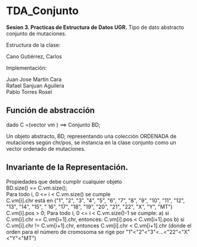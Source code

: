 # TDA_Conjunto
**Sesion 3. Practicas de Estructura de Datos UGR.**
Tipo de dato abstracto conjunto de mutaciones.

Estructura de la clase:

Cano Gutiérrez, Carlos

Implementación:

Juan Jose Martín Cara\
Rafael Sanjuan Aguilera\
Pablo Torres Rosel

## Función de abstracción

dado C =(vector<mutaciones> vm ) ==> Conjunto BD;

Un objeto abstracto, BD, representando una colección ORDENADA de mutaciones según chr/pos, se instancia en
la clase conjunto como un vector ordenado de mutaciones.

## Invariante de la Representación. 
Propiedades que debe cumplir cualquier objeto\
BD.size() == C.vm.size();\
Para todo i, 0 <= i < C.vm.size() se cumple\
C.vm[i].chr está en ("1", "2", "3", "4", "5", "6", "7", "8", "9", "10", "11", "12", "13", "14", "15", "
16", "17", "18", "19", "20", "21", "22", "X", "Y", "MT")
C.vm[i].pos > 0;
Para todo i, 0 <= i < C.vm.size()-1 se cumple:
a) si C.vm[i].chr == C.vm[i+1].chr, entonces: C.vm[i].pos < C.vm[i+1].pos
b) si C.vm[i].chr != C.vm[i+1].chr, entonces C.vm[i].chr < C.vm[i+1].chr
(donde el orden para el número de cromosoma se rige por "1"<"2"<"3"<...<"22"<"X"<"Y"<"MT")